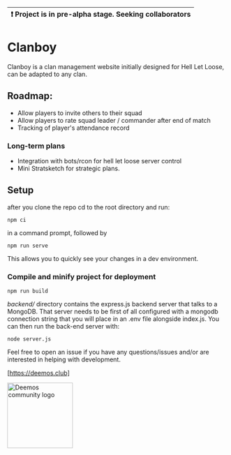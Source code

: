 | :exclamation:  Project is in pre-alpha stage. Seeking collaborators   |
|-----------------------------------------------------------------------|
# Clanboy

Clanboy is a clan management website initially designed for Hell Let Loose, can be adapted to any clan.

## Roadmap:
- Allow players to invite others to their squad 
- Allow players to rate squad leader / commander after end of match
- Tracking of player's attendance record
### Long-term plans
- Integration with bots/rcon for hell let loose server control
- Mini Stratsketch for strategic plans.

## Setup
after you clone the repo cd to the root directory and run:
```
npm ci
```
in a command prompt, followed by
```
npm run serve
```
This allows you to quickly see your changes in a dev environment.

### Compile and minify project for deployment
```
npm run build
```
*backend/* directory contains the express.js backend server that talks to a MongoDB. That server needs to be first of all configured with a mongodb connection string that you will place in an .env file alongside index.js. You can then run the back-end server with:
```
node server.js
```

Feel free to open an issue if you have any questions/issues and/or are interested in helping with development.

[https://deemos.club]

<img src="https://user-images.githubusercontent.com/2638631/157040495-6209d05b-6c7d-4e03-8572-99cc000a9298.png" width="150px" alt="Deemos community logo"/>
